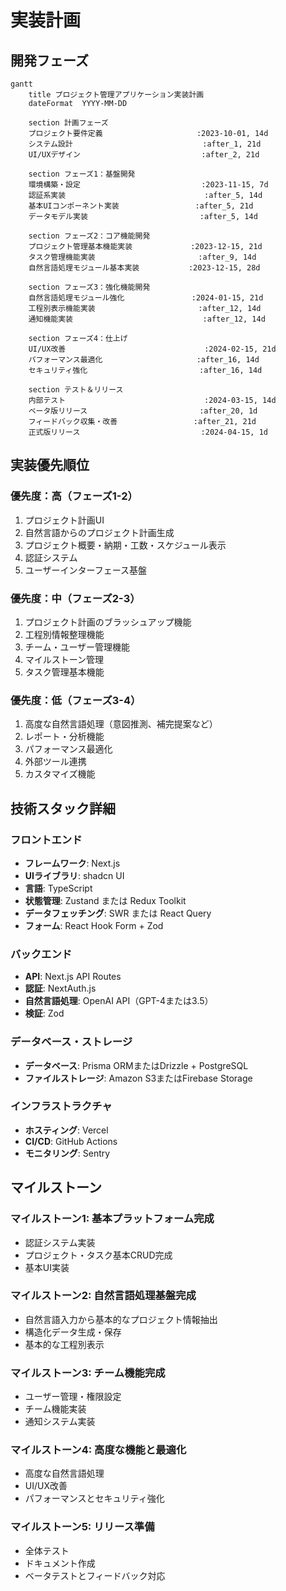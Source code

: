 # 実装計画

## 開発フェーズ

```mermaid
gantt
    title プロジェクト管理アプリケーション実装計画
    dateFormat  YYYY-MM-DD
    
    section 計画フェーズ
    プロジェクト要件定義                     :2023-10-01, 14d
    システム設計                             :after_1, 21d
    UI/UXデザイン                           :after_2, 21d
    
    section フェーズ1：基盤開発
    環境構築・設定                           :2023-11-15, 7d
    認証系実装                               :after_5, 14d
    基本UIコンポーネント実装                 :after_5, 21d
    データモデル実装                         :after_5, 14d
    
    section フェーズ2：コア機能開発
    プロジェクト管理基本機能実装             :2023-12-15, 21d
    タスク管理機能実装                       :after_9, 14d
    自然言語処理モジュール基本実装           :2023-12-15, 28d
    
    section フェーズ3：強化機能開発
    自然言語処理モジュール強化               :2024-01-15, 21d
    工程別表示機能実装                       :after_12, 14d
    通知機能実装                             :after_12, 14d
    
    section フェーズ4：仕上げ
    UI/UX改善                               :2024-02-15, 21d
    パフォーマンス最適化                     :after_16, 14d
    セキュリティ強化                         :after_16, 14d
    
    section テスト＆リリース
    内部テスト                               :2024-03-15, 14d
    ベータ版リリース                         :after_20, 1d
    フィードバック収集・改善                 :after_21, 21d
    正式版リリース                           :2024-04-15, 1d
```

## 実装優先順位

### 優先度：高（フェーズ1-2）
1. プロジェクト計画UI
2. 自然言語からのプロジェクト計画生成
3. プロジェクト概要・納期・工数・スケジュール表示
4. 認証システム
5. ユーザーインターフェース基盤

### 優先度：中（フェーズ2-3）
1. プロジェクト計画のブラッシュアップ機能
2. 工程別情報整理機能
3. チーム・ユーザー管理機能
4. マイルストーン管理
5. タスク管理基本機能

### 優先度：低（フェーズ3-4）
1. 高度な自然言語処理（意図推測、補完提案など）
2. レポート・分析機能
3. パフォーマンス最適化
4. 外部ツール連携
5. カスタマイズ機能

## 技術スタック詳細

### フロントエンド
- **フレームワーク**: Next.js
- **UIライブラリ**: shadcn UI
- **言語**: TypeScript
- **状態管理**: Zustand または Redux Toolkit
- **データフェッチング**: SWR または React Query
- **フォーム**: React Hook Form + Zod

### バックエンド
- **API**: Next.js API Routes
- **認証**: NextAuth.js
- **自然言語処理**: OpenAI API（GPT-4または3.5）
- **検証**: Zod

### データベース・ストレージ
- **データベース**: Prisma ORMまたはDrizzle + PostgreSQL
- **ファイルストレージ**: Amazon S3またはFirebase Storage

### インフラストラクチャ
- **ホスティング**: Vercel
- **CI/CD**: GitHub Actions
- **モニタリング**: Sentry

## マイルストーン

### マイルストーン1: 基本プラットフォーム完成
- 認証システム実装
- プロジェクト・タスク基本CRUD完成
- 基本UI実装

### マイルストーン2: 自然言語処理基盤完成
- 自然言語入力から基本的なプロジェクト情報抽出
- 構造化データ生成・保存
- 基本的な工程別表示

### マイルストーン3: チーム機能完成
- ユーザー管理・権限設定
- チーム機能実装
- 通知システム実装

### マイルストーン4: 高度な機能と最適化
- 高度な自然言語処理
- UI/UX改善
- パフォーマンスとセキュリティ強化

### マイルストーン5: リリース準備
- 全体テスト
- ドキュメント作成
- ベータテストとフィードバック対応